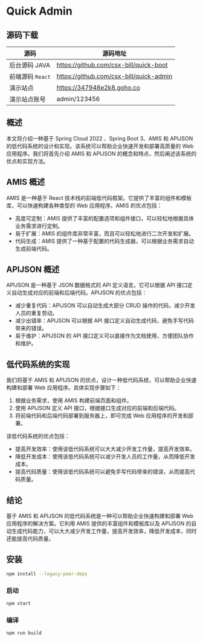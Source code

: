 # Quick Admin

## 源码下载

| 源码             | 源码地址                                |
| ---------------- | --------------------------------------- |
| 后台源码 JAVA    | https://github.com/csx-bill/quick-boot  |
| 前端源码 `React` | https://github.com/csx-bill/quick-admin |
| 演示站点         | https://347948e2k8.goho.co              |
| 演示站点账号     | admin/123456                            |

## 概述

本文将介绍一种基于 Spring Cloud 2022 、Spring Boot 3、AMIS 和 APIJSON 的低代码系统的设计和实现。该系统可以帮助企业快速开发和部署高质量的 Web 应用程序。我们将首先介绍 AMIS 和 APIJSON 的概念和特点，然后阐述该系统的优点和实现方法。

## AMIS 概述

AMIS 是一种基于 React 技术栈的前端低代码框架。它提供了丰富的组件和模板库，可以快速构建各种类型的 Web 应用程序。AMIS 的优点包括：

- 高度可定制：AMIS 提供了丰富的配置选项和组件接口，可以轻松地根据具体业务需求进行定制。
- 易于扩展：AMIS 的组件库非常丰富，而且可以轻松地进行二次开发和扩展。
- 代码生成：AMIS 提供了一种基于配置的代码生成器，可以根据业务需求自动生成前端代码。

## APIJSON 概述

APIJSON 是一种基于 JSON 数据格式的 API 定义语言。它可以根据 API 接口定义自动生成对应的前端和后端代码。APIJSON 的优点包括：

- 减少重复代码：APIJSON 可以自动生成大部分 CRUD 操作的代码，减少开发人员的重复劳动。
- 减少出错率：APIJSON 可以根据 API 接口定义自动生成代码，避免手写代码带来的错误。
- 易于维护：APIJSON 的 API 接口定义可以直接作为文档使用，方便团队协作和维护。

## 低代码系统的实现

我们将基于 AMIS 和 APIJSON 的优点，设计一种低代码系统，可以帮助企业快速构建和部署 Web 应用程序。具体实现步骤如下：

1. 根据业务需求，使用 AMIS 构建前端页面和组件。
2. 使用 APIJSON 定义 API 接口，根据接口生成对应的前端和后端代码。
3. 将前端代码和后端代码部署到服务器上，即可完成 Web 应用程序的开发和部署。

该低代码系统的优点包括：

- 提高开发效率：使用该低代码系统可以大大减少开发工作量，提高开发效率。
- 降低开发成本：使用该低代码系统可以减少开发人员的工作量，从而降低开发成本。
- 提高代码质量：使用该低代码系统可以避免手写代码带来的错误，从而提高代码质量。

## 结论

基于 AMIS 和 APIJSON 的低代码系统是一种可以帮助企业快速构建和部署 Web 应用程序的解决方案。它利用 AMIS 提供的丰富组件和模板库以及 APIJSON 的自动生成代码能力，可以大大减少开发工作量，提高开发效率，降低开发成本，同时还能提高代码质量。

## 安装

```bash
npm install --legacy-peer-deps
```

### 启动

```bash
npm start
```

### 编译

```bash
npm run build
```
